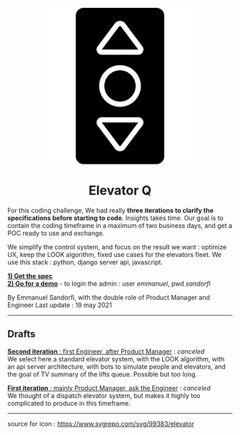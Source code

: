 <div align="center">
<p align="center">
<img src="docs/images/elevator-svgrepo-com.svg" width="350" alt="Elevator Q">

<h1 align="center">Elevator Q</h1>
</p>
</div>

For this coding challenge, We had really **three iterations to clarify the specifications before starting to code**. Insights takes time. Our goal is to contain the coding timeframe in a maximum of two business days, and get a POC ready to use and exchange.

We simplify the control system, and focus on the result we want : optimize UX, keep the LOOK algorithm, fixed use cases for the elevators fleet. We use this stack : python, django server api, javascript.

**[1) Get the spec](docs/iter3/readme.md)**  
**[2) Go for a demo](http://elevatorq.herokuapp.com)** - to login the admin : user _emmanuel_, pwd _sandorfi_

By Emmanuel Sandorfi, with the double role of Product Manager and Engineer
Last update : 19 may 2021

---

## Drafts

[**Second iteration** : first Engineer, after Product Manager](docs/iter2/readme.md) : _canceled_  
We select here a standard elevator system, with the LOOK algorithm, with an api server architecture, with bots to simulate people and elevators, and the goal of TV summary of the lifts queue. Possible but too long.

[**First iteration** : mainly Product Manager, ask the Engineer](docs/iter1/readme.md) : _canceled_  
We thought of a dispatch elevator system, but makes it highly too complicated to produce in this timeframe.

---

source for icon : https://www.svgrepo.com/svg/99383/elevator
